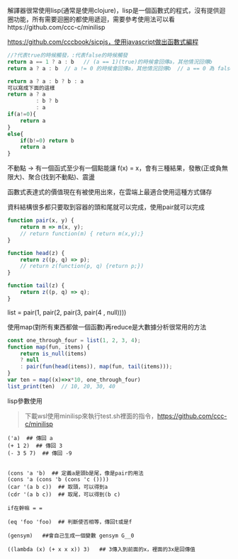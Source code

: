 解譯器很常使用lisp(通常是使用clojure)，lisp是一個函數式的程式，沒有提供迴圈功能，所有需要迴圈的都使用遞迴，需要參考使用法可以看https://github.com/ccc-c/minilisp



https://github.com/cccbook/sicpjs，使用javascript做出函數式編程



```js
//?代表true的時候觸發，:代表false的時候觸發
return a == 1 ? a : b   // (a == 1)(true)的時候會回傳a，其他情況回傳b
return a ? a : b  // a != 0 的時候會回傳a，其他情況回傳b  // a == 0 為 false

return a ? a : b ? b : a 
可以寫成下面的這樣
return a ? a        
         : b ? b 
         : a 
if(a!=0){
	return a
}
else{
	if(b!=0) return b
	return a
}
```







不動點 -> 有一個函式至少有一個點能讓 f(x) = x，會有三種結果，發散(正或負無限大)、聚合(找到不動點)、震盪





函數式表達式的價值現在有被使用出來，在雲端上最適合使用這種方式儲存



資料結構很多都只要取到容器的頭和尾就可以完成，使用pair就可以完成

```js
function pair(x, y) {
    return m => m(x, y);
    // return function(m) { return m(x,y);}
}

function head(z) {
    return z((p, q) => p);
    // return z(function(p, q) {return p;})
}

function tail(z) {
    return z((p, q) => q);
}

```

list = pair(1, pair(2, pair(3, pair(4 , null))))



使用map(對所有東西都做一個函數)再reduce是大數據分析很常用的方法

```js
const one_through_four = list(1, 2, 3, 4);
function map(fun, items) {
    return is_null(items)
    ? null
    : pair(fun(head(items)), map(fun, tail(items)));
}
var ten = map((x)=>x*10, one_through_four)
list_print(ten)  // 10, 20, 30, 40
```





lisp參數使用

> 下載wsl使用minilisp來執行test.sh裡面的指令，https://github.com/ccc-c/minilisp

```
('a)  ## 傳回 a
(+ 1 2)  ## 傳回 3
(- 3 5 7)  ## 傳回 -9


(cons 'a 'b)  ## 定義a是頭b是尾，像是pair的用法
(cons 'a (cons 'b (cons 'c ())))
(car '(a b c))  ## 取頭，可以得到a
(cdr '(a b c))  ## 取尾，可以得到(b c)

if在幹嘛 = =

(eq 'foo 'foo)  ## 判斷使否相等，傳回t或是f

(gensym)   ##會自己生成一個變數 gensym G__0 

((lambda (x) (+ x x x)) 3)   ## 3傳入到前面的x，裡面的3x是回傳值
```

